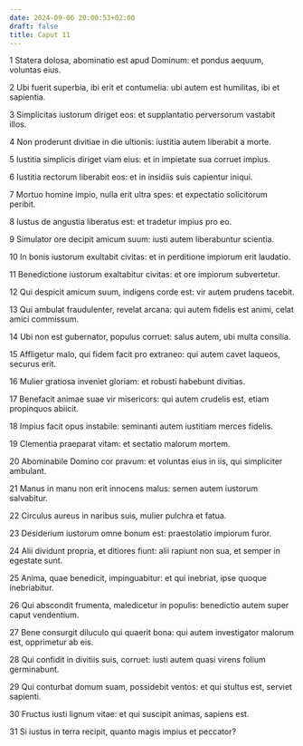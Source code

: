```yaml
---
date: 2024-09-06 20:00:53+02:00
draft: false
title: Caput 11
---
```





1 Statera dolosa, abominatio est apud Dominum: et pondus aequum, voluntas eius.

2 Ubi fuerit superbia, ibi erit et contumelia: ubi autem est humilitas, ibi et sapientia.

3 Simplicitas iustorum diriget eos: et supplantatio perversorum vastabit illos.

4 Non proderunt divitiae in die ultionis: iustitia autem liberabit a morte.

5 Iustitia simplicis diriget viam eius: et in impietate sua corruet impius.

6 Iustitia rectorum liberabit eos: et in insidiis suis capientur iniqui.

7 Mortuo homine impio, nulla erit ultra spes: et expectatio solicitorum peribit.

8 Iustus de angustia liberatus est: et tradetur impius pro eo.

9 Simulator ore decipit amicum suum: iusti autem liberabuntur scientia.

10 In bonis iustorum exultabit civitas: et in perditione impiorum erit laudatio.

11 Benedictione iustorum exaltabitur civitas: et ore impiorum subvertetur.

12 Qui despicit amicum suum, indigens corde est: vir autem prudens tacebit.

13 Qui ambulat fraudulenter, revelat arcana: qui autem fidelis est animi, celat amici commissum.

14 Ubi non est gubernator, populus corruet: salus autem, ubi multa consilia.

15 Affligetur malo, qui fidem facit pro extraneo: qui autem cavet laqueos, securus erit.

16 Mulier gratiosa inveniet gloriam: et robusti habebunt divitias.

17 Benefacit animae suae vir misericors: qui autem crudelis est, etiam propinquos abiicit.

18 Impius facit opus instabile: seminanti autem iustitiam merces fidelis.

19 Clementia praeparat vitam: et sectatio malorum mortem.

20 Abominabile Domino cor pravum: et voluntas eius in iis, qui simpliciter ambulant.

21 Manus in manu non erit innocens malus: semen autem iustorum salvabitur.

22 Circulus aureus in naribus suis, mulier pulchra et fatua.

23 Desiderium iustorum omne bonum est: praestolatio impiorum furor.

24 Alii dividunt propria, et ditiores fiunt: alii rapiunt non sua, et semper in egestate sunt.

25 Anima, quae benedicit, impinguabitur: et qui inebriat, ipse quoque inebriabitur.

26 Qui abscondit frumenta, maledicetur in populis: benedictio autem super caput vendentium.

27 Bene consurgit diluculo qui quaerit bona: qui autem investigator malorum est, opprimetur ab eis.

28 Qui confidit in divitiis suis, corruet: iusti autem quasi virens folium germinabunt.

29 Qui conturbat domum suam, possidebit ventos: et qui stultus est, serviet sapienti.

30 Fructus iusti lignum vitae: et qui suscipit animas, sapiens est.

31 Si iustus in terra recipit, quanto magis impius et peccator?

